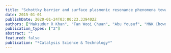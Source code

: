 ```yaml
---
title: "Schottky barrier and surface plasmonic resonance phenomena towards the photocatalytic reaction: study of their mechanisms to enhance photocatalytic activity"
date: 2015-01-01
publishDate: 2020-01-24T03:00:23.339402Z
authors: ["Maksudur R Khan", "Tan Wooi Chuan", "Abu Yousuf", "MNK Chowdhury", "Chin Kui Cheng"]
publication_types: ["2"]
abstract: ""
featured: false
publication: "*Catalysis Science & Technology*"
---
```


